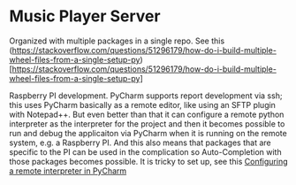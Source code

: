 # Music Player Server

Organized with multiple packages in a single repo. See
this (https://stackoverflow.com/questions/51296179/how-do-i-build-multiple-wheel-files-from-a-single-setup-py)[https://stackoverflow.com/questions/51296179/how-do-i-build-multiple-wheel-files-from-a-single-setup-py]

Raspberry PI development. PyCharm supports report development via ssh; this uses PyCharm basically as a remote editor, like using an SFTP plugin with Notepad++. But even better than that it can configure a remote python interpreter as the interpreter for the project and then it becomes possible to run and debug the applicaiton via PyCharm when it is running on the remote system, e.g. a Raspberry PI. And this also means that packages that are specific to the PI can be used in the complication so Auto-Completion with those packages becomes possible. It is tricky to set up, see this
[Configuring a remote interpreter in PyCharm](https://www.jetbrains.com/help/pycharm/configuring-remote-interpreters-via-ssh.html#ssh)
